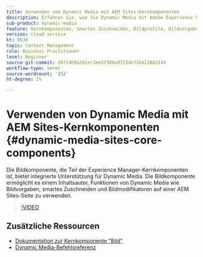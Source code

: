 ```yaml
---
title: Verwenden von Dynamic Media mit AEM Sites-Kernkomponenten
description: Erfahren Sie, wie Sie Dynamic Media mit Adobe Experience Manager Sites verwenden. Die Bildkomponente, die Teil der Experience Manager-Kernkomponenten ist, bietet integrierte Unterstützung für Dynamic Media. Die Bildkomponente ermöglicht es einem Inhaltsautor, Funktionen von Dynamic Media wie Bildvorgaben, smartes Zuschneiden und Bildmodifikatoren auf einer AEM Sites-Seite zu verwenden.
sub-product: dynamic-media
feature: Kernkomponenten, Smartes Zuschneiden, Bildprofile, Bildvorgaben
version: cloud-service
kt: 6630
topic: Content Management
role: Business Practitioner
level: Beginner
source-git-commit: d9714b9a291ec3ee5f3dba9723de72bb120d2149
workflow-type: tm+mt
source-wordcount: '152'
ht-degree: 2%

---
```



# Verwenden von Dynamic Media mit AEM Sites-Kernkomponenten {#dynamic-media-sites-core-components}

Die Bildkomponente, die Teil der Experience Manager-Kernkomponenten ist, bietet integrierte Unterstützung für Dynamic Media. Die Bildkomponente ermöglicht es einem Inhaltsautor, Funktionen von Dynamic Media wie Bildvorgaben, smartes Zuschneiden und Bildmodifikatoren auf einer AEM Sites-Seite zu verwenden.

>[!VIDEO](https://video.tv.adobe.com/v/329331/?quality=12&learn=on)

## Zusätzliche Ressourcen

* [Dokumentation zur Kernkomponente &quot;Bild&quot;](https://experienceleague.adobe.com/docs/experience-manager-core-components/using/components/image.html?lang=en#dynamic-media)
* [Dynamic Media-Befehlsreferenz](https://experienceleague.adobe.com/docs/dynamic-media-developer-resources/image-serving-api/image-serving-api/http-protocol-reference/command-reference/c-command-reference.html?lang=en#image-serving-api)
